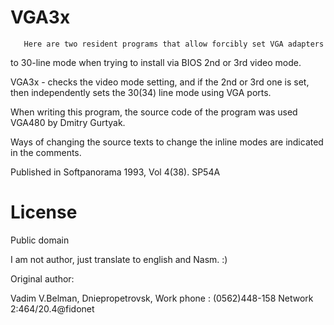 # VGA3x

       Here are two resident programs that allow forcibly set VGA adapters
to 30-line mode when trying to install via BIOS 2nd or 3rd video mode.

VGA3x - checks the video mode setting, and if the 2nd or 3rd one is set,
then independently sets the 30(34) line mode using VGA ports.

When writing this program, the source code of the program was used
VGA480 by Dmitry Gurtyak.

Ways of changing the source texts to change the inline modes are
indicated in the comments.

Published in Softpanorama 1993, Vol 4(38). SP54A

# License

Public domain

I am not author, just translate to english and Nasm. :)

Original author:

Vadim V.Belman,
Dniepropetrovsk,
Work phone : (0562)448-158
Network 2:464/20.4@fidonet